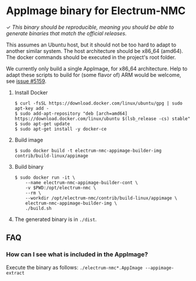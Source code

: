 AppImage binary for Electrum-NMC
============================

✓ _This binary should be reproducible, meaning you should be able to generate
   binaries that match the official releases._

This assumes an Ubuntu host, but it should not be too hard to adapt to another
similar system. The host architecture should be x86_64 (amd64).
The docker commands should be executed in the project's root folder.

We currently only build a single AppImage, for x86_64 architecture.
Help to adapt these scripts to build for (some flavor of) ARM would be welcome,
see [issue #5159](https://github.com/spesmilo/electrum/issues/5159).


1. Install Docker

    ```
    $ curl -fsSL https://download.docker.com/linux/ubuntu/gpg | sudo apt-key add -
    $ sudo add-apt-repository "deb [arch=amd64] https://download.docker.com/linux/ubuntu $(lsb_release -cs) stable"
    $ sudo apt-get update
    $ sudo apt-get install -y docker-ce
    ```

2. Build image

    ```
    $ sudo docker build -t electrum-nmc-appimage-builder-img contrib/build-linux/appimage
    ```

3. Build binary

    ```
    $ sudo docker run -it \
        --name electrum-nmc-appimage-builder-cont \
        -v $PWD:/opt/electrum-nmc \
        --rm \
        --workdir /opt/electrum-nmc/contrib/build-linux/appimage \
        electrum-nmc-appimage-builder-img \
        ./build.sh
    ```

4. The generated binary is in `./dist`.


## FAQ

### How can I see what is included in the AppImage?
Execute the binary as follows: `./electrum-nmc*.AppImage --appimage-extract`
